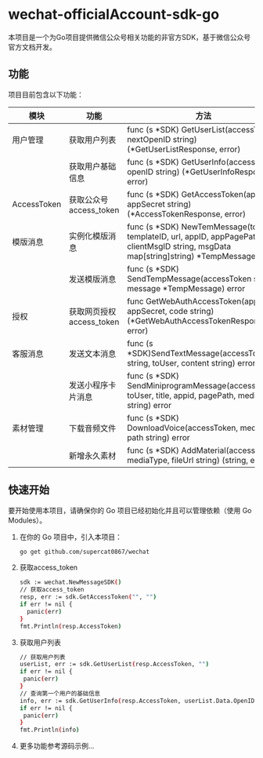 # wechat-officialAccount-sdk-go

本项目是一个为Go项目提供微信公众号相关功能的非官方SDK，基于微信公众号官方文档开发。

## 功能

项目目前包含以下功能：

| 模块          | 功能                 | 方法                                                                                                                                   |
|-------------|--------------------|--------------------------------------------------------------------------------------------------------------------------------------|
| 用户管理        | 获取用户列表             | func (s *SDK) GetUserList(accessToken, nextOpenID string) (*GetUserListResponse, error)                                              |
|             | 获取用户基础信息           | func (s *SDK) GetUserInfo(accessToken, openID string) (*GetUserInfoResponse, error)                                                  |
| AccessToken | 获取公众号access_token  | func (s *SDK) GetAccessToken(appID, appSecret string) (*AccessTokenResponse, error)                                                  |
| 模版消息        | 实例化模版消息            | func (s *SDK) NewTemMessage(touser, templateID, url, appID, appPagePath, clientMsgID string, msgData map[string]string) *TempMessage |
|             | 发送模版消息             | func (s *SDK) SendTempMessage(accessToken string, message *TempMessage) error                                                        |
| 授权          | 获取网页授权access_token | func GetWebAuthAccessToken(appID, appSecret, code string) (*GetWebAuthAccessTokenResponse, error)                                    |
| 客服消息        | 发送文本消息             | func (s *SDK)SendTextMessage(accessToken string, toUser, content string) error                                                       |
|             | 发送小程序卡片消息          | func (s *SDK) SendMiniprogramMessage(accessToken, toUser, title, appid, pagePath, mediaId string) error                              |
| 素材管理        | 下载音频文件             | func (s *SDK) DownloadVoice(accessToken, mediaID, path string) error                                                                 |
|             | 新增永久素材             | func (s *SDK) AddMaterial(accessToken, mediaType, fileUrl string) (string, error)                                                    |

## 快速开始

要开始使用本项目，请确保你的 Go 项目已经初始化并且可以管理依赖（使用 Go Modules）。

1. 在你的 Go 项目中，引入本项目：
   ```bash
   go get github.com/supercat0867/wechat
2. 获取access_token
    ```bash
   sdk := wechat.NewMessageSDK()
    // 获取access_token
   resp, err := sdk.GetAccessToken("", "")
   if err != nil {
      panic(err)
   }
   fmt.Println(resp.AccessToken)
3. 获取用户列表
    ```bash
   // 获取用户列表
   userList, err := sdk.GetUserList(resp.AccessToken, "")
   if err != nil {
     panic(err)
   }
   // 查询第一个用户的基础信息
   info, err := sdk.GetUserInfo(resp.AccessToken, userList.Data.OpenID[0])
   if err != nil {
     panic(err)
   }
   fmt.Println(info)
4. 更多功能参考源码示例...   